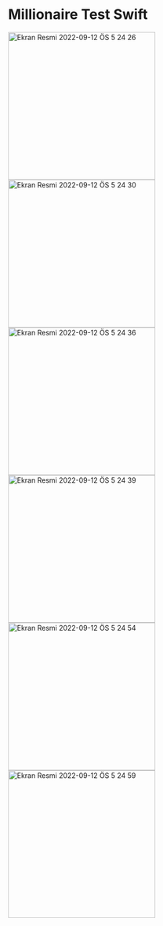 # Millionaire Test Swift

<img width="300" alt="Ekran Resmi 2022-09-12 ÖS 5 24 26" src="https://user-images.githubusercontent.com/73075252/189679868-54974f7a-47e4-4e0f-bdad-fe779b7c8d9b.png">
<img width="300" alt="Ekran Resmi 2022-09-12 ÖS 5 24 30" src="https://user-images.githubusercontent.com/73075252/189679854-28c9e514-e859-4de3-8bb5-0bb374ba74d6.png">
<img width="300" alt="Ekran Resmi 2022-09-12 ÖS 5 24 36" src="https://user-images.githubusercontent.com/73075252/189679842-9ba85048-0ac7-458d-8cc0-07178642c16a.png">
<img width="300" alt="Ekran Resmi 2022-09-12 ÖS 5 24 39" src="https://user-images.githubusercontent.com/73075252/189679831-c145369d-ea6f-4d79-99e7-40246a672e3e.png">
<img width="300" alt="Ekran Resmi 2022-09-12 ÖS 5 24 54" src="https://user-images.githubusercontent.com/73075252/189679826-dca0e43e-f873-43f4-87c9-bad56fedf9dd.png">
<img width="300" alt="Ekran Resmi 2022-09-12 ÖS 5 24 59" src="https://user-images.githubusercontent.com/73075252/189679818-cac01b9f-d9a2-4033-bd04-6fee940615cd.png">
